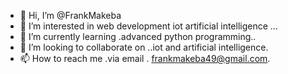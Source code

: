 - 👋 Hi, I’m @FrankMakeba
- 👀 I’m interested in web development iot artificial intelligence ...
- 🌱 I’m currently learning .advanced python programming..
- 💞️ I’m looking to collaborate on ..iot and artificial intelligence.
- 📫 How to reach me .via email . frankmakeba49@gmail.com.

<!---
FrankMakeba/FrankMakeba is a ✨ special ✨ repository because its `README.md` (this file) appears on your GitHub profile.
You can click the Preview link to take a look at your changes.
--->

